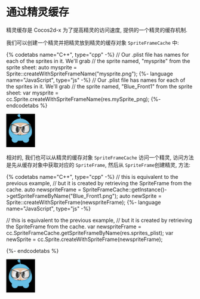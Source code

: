 # 通过精灵缓存

精灵缓存是 Cocos2d-x 为了提高精灵的访问速度, 提供的一个精灵的缓存机制.

我们可以创建一个精灵并把精灵放到精灵的缓存对象 `SpriteFrameCache` 中:

{% codetabs name="C++", type="cpp" -%}
// Our .plist file has names for each of the sprites in it.  We'll grab
// the sprite named, "mysprite" from the sprite sheet:
auto mysprite = Sprite::createWithSpriteFrameName("mysprite.png");
{%- language name="JavaScript", type="js" -%}
// Our .plist file has names for each of the sprites in it.  We'll grab
// the sprite named, "Blue_Front1" from the sprite sheet:
var mysprite = cc.Sprite.createWithSpriteFrameName(res.mySprite_png);
{%- endcodetabs %}

![](../../en/sprites/sprites-img/i3.png "")

相对的, 我们也可以从精灵的缓存对象 `SpriteFrameCache` 访问一个精灵, 访问方法是先从缓存对象中获取对应的 `SpriteFrame`, 然后从 `SpriteFrame`创建精灵, 方法:

{% codetabs name="C++", type="cpp" -%}
// this is equivalent to the previous example,
// but it is created by retrieving the SpriteFrame from the cache.
auto newspriteFrame = SpriteFrameCache::getInstance()->getSpriteFrameByName("Blue_Front1.png");
auto newSprite = Sprite::createWithSpriteFrame(newspriteFrame);
{%- language name="JavaScript", type="js" -%}

// this is equivalent to the previous example,
// but it is created by retrieving the SpriteFrame from the cache.
var newspriteFrame = cc.SpriteFrameCache.getSpriteFrameByName(res.sprites_plist);
var newSprite = cc.Sprite.createWithSpriteFrame(newspriteFrame);

{%- endcodetabs %}

![](../../en/sprites/sprites-img/i3.png "")
